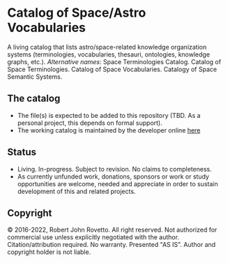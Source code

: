 # Catalog of Space/Astro Vocabularies
A living catalog that lists astro/space-related knowledge organization systems (terminologies, vocabularies, thesauri, ontologies, knowledge graphs, etc.).
_Alternative names_: Space Terminologies Catalog. Catalog of Space Terminologies. Catalog of Space Vocabularies. Catalogy of Space Semantic Systems.
## The catalog
- The file(s) is expected to be added to this repository (TBD. As a personal project, this depends on formal support).
- The working catalog is maintained by the developer online [here](https://docs.google.com/spreadsheets/d/16XifdG0dy_8AxHJWdg969xSkNgcchRrk/edit?usp=sharing&ouid=112380258804517309117&rtpof=true&sd=true)

## Status
- Living. In-progress. Subject to revision. No claims to completeness.
- As currently unfunded work, donations, sponsors or work or study opportunities are welcome, needed and appreciate in order to sustain development of this and related projects.

## Copyright
© 2016-2022, Robert John Rovetto. All right reserved.
Not authorized for commercial use unless explicitly negotiated with the author. Citation/attribution required. 
No warranty. Presented "AS IS". Author and copyright holder is not liable.
